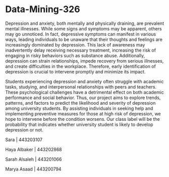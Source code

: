# Data-Mining-326
Depression and anxiety, both mentally and physically draining, are prevalent mental illnesses. While some signs and symptoms may be apparent, others may go unnoticed. In fact, depressive symptoms can manifest in various ways, leading individuals to be unaware that their thoughts and feelings are increasingly dominated by depression. This lack of awareness may inadvertently delay receiving necessary treatment, increasing the risk of engaging in risky behaviors such as substance abuse. Additionally, depression can strain relationships, impede recovery from serious illnesses, and create difficulties in the workplace. Therefore, early identification of depression is crucial to intervene promptly and minimize its impact.

Students experiencing depression and anxiety often struggle with academic tasks, studying, and interpersonal relationships with peers and teachers. These psychological challenges have a detrimental effect on both academic performance and social behavior. Thus, our project aims to explore trends, patterns, and factors to predict the likelihood and severity of depression among university students. By assisting individuals in seeking help and implementing preventive measures for those at high risk of depression, we hope to intervene before the condition worsens. Our class label will be the probability that indicates whether university student is likely to develop depression or not.


Sara  | 443203107

Haya Albaker  |  443202868

Sarah Alsaleh  |  443201066

Marya Asaad  |  443200794
